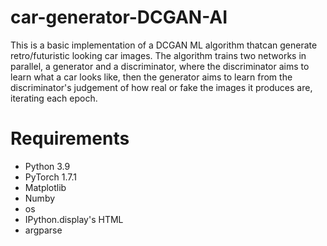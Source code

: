 # car-generator-DCGAN-AI

This is a basic implementation of a DCGAN ML algorithm thatcan generate retro/futuristic looking car images.
The algorithm trains two networks in parallel, a generator and a discriminator, where the discriminator aims to learn what a car looks like, then the generator aims to learn from the discriminator's judgement of how real or fake the images it produces are, iterating each epoch.

# Requirements

- Python 3.9
- PyTorch 1.7.1
- Matplotlib
- Numby
- os
- IPython.display's HTML
- argparse

